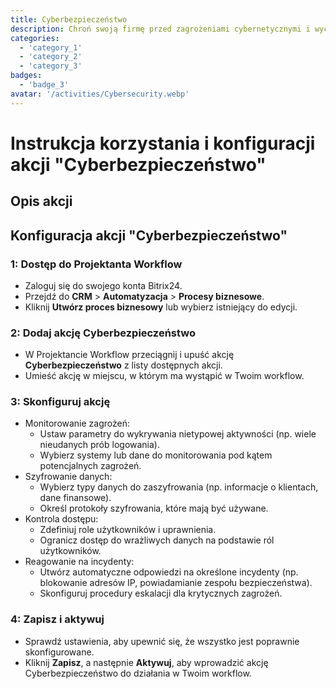 ```yaml
---
title: Cyberbezpieczeństwo
description: Chroń swoją firmę przed zagrożeniami cybernetycznymi i wyciekami danych.
categories: 
  - 'category_1'
  - 'category_2'
  - 'category_3'
badges: 
  - 'badge_3'
avatar: '/activities/Cybersecurity.webp'
---
```

# Instrukcja korzystania i konfiguracji akcji "Cyberbezpieczeństwo"

## Opis akcji

## **Konfiguracja akcji "Cyberbezpieczeństwo"**

### 1: Dostęp do Projektanta Workflow
- Zaloguj się do swojego konta Bitrix24.
- Przejdź do **CRM** > **Automatyzacja** > **Procesy biznesowe**.
- Kliknij **Utwórz proces biznesowy** lub wybierz istniejący do edycji.

### 2: Dodaj akcję Cyberbezpieczeństwo
- W Projektancie Workflow przeciągnij i upuść akcję **Cyberbezpieczeństwo** z listy dostępnych akcji.
- Umieść akcję w miejscu, w którym ma wystąpić w Twoim workflow.

### 3: Skonfiguruj akcję
- Monitorowanie zagrożeń:
  - Ustaw parametry do wykrywania nietypowej aktywności (np. wiele nieudanych prób logowania).
  - Wybierz systemy lub dane do monitorowania pod kątem potencjalnych zagrożeń.
- Szyfrowanie danych:
  - Wybierz typy danych do zaszyfrowania (np. informacje o klientach, dane finansowe).
  - Określ protokoły szyfrowania, które mają być używane.
- Kontrola dostępu:
  - Zdefiniuj role użytkowników i uprawnienia.
  - Ogranicz dostęp do wrażliwych danych na podstawie ról użytkowników.
- Reagowanie na incydenty:
  - Utwórz automatyczne odpowiedzi na określone incydenty (np. blokowanie adresów IP, powiadamianie zespołu bezpieczeństwa).
  - Skonfiguruj procedury eskalacji dla krytycznych zagrożeń.

### 4: Zapisz i aktywuj
- Sprawdź ustawienia, aby upewnić się, że wszystko jest poprawnie skonfigurowane.
- Kliknij **Zapisz**, a następnie **Aktywuj**, aby wprowadzić akcję Cyberbezpieczeństwo do działania w Twoim workflow.